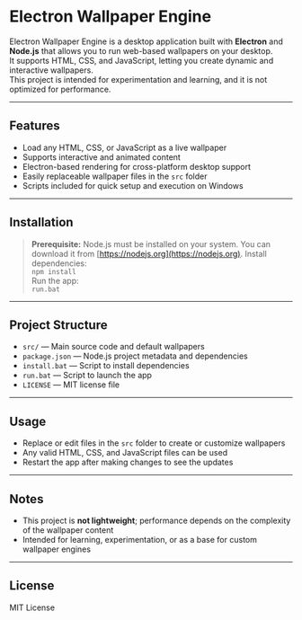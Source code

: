 # Electron Wallpaper Engine

Electron Wallpaper Engine is a desktop application built with **Electron** and **Node.js** that allows you to run web-based wallpapers on your desktop.  
It supports HTML, CSS, and JavaScript, letting you create dynamic and interactive wallpapers.  
This project is intended for experimentation and learning, and it is not optimized for performance.

---

## Features

- Load any HTML, CSS, or JavaScript as a live wallpaper  
- Supports interactive and animated content  
- Electron-based rendering for cross-platform desktop support  
- Easily replaceable wallpaper files in the `src` folder  
- Scripts included for quick setup and execution on Windows

---

## Installation
> **Prerequisite:** Node.js must be installed on your system. You can download it from [https://nodejs.org](https://nodejs.org).
Install dependencies:  
   `npm install`  
Run the app:  
   `run.bat`

---

## Project Structure

- `src/` — Main source code and default wallpapers  
- `package.json` — Node.js project metadata and dependencies  
- `install.bat` — Script to install dependencies  
- `run.bat` — Script to launch the app  
- `LICENSE` — MIT license file

---

## Usage

- Replace or edit files in the `src` folder to create or customize wallpapers  
- Any valid HTML, CSS, and JavaScript files can be used  
- Restart the app after making changes to see the updates  

---

## Notes

- This project is **not lightweight**; performance depends on the complexity of the wallpaper content  
- Intended for learning, experimentation, or as a base for custom wallpaper engines  

---

## License

MIT License
